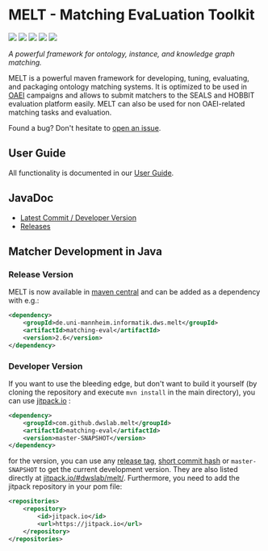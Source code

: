 <h1 align="left">MELT - Matching EvaLuation Toolkit</h1>
<p>
<a href="https://github.com/dwslab/melt/actions"><img src="https://github.com/janothan/kgvec2go-walks/workflows/Java%20CI/badge.svg"></a>
<a href="https://coveralls.io/github/dwslab/melt?branch=master"><img src="https://coveralls.io/repos/github/dwslab/melt/badge.svg?branch=master"></a>
<a href="https://mvnrepository.com/artifact/de.uni-mannheim.informatik.dws.melt"><img src="https://img.shields.io/maven-central/v/de.uni-mannheim.informatik.dws.melt/matching-eval"></a>
<a href="https://img.shields.io/badge/pre--commit-enabled-brightgreen?logo=pre-commit&logoColor=white"><img src="https://img.shields.io/badge/pre--commit-enabled-brightgreen?logo=pre-commit&logoColor=white"></a>
<a href="https://img.shields.io/github/license/dwslab/melt"><img src="https://img.shields.io/github/license/dwslab/melt"></a>
</p>
<p align="left" style="font-style:italic">A powerful framework for ontology, instance, and knowledge graph matching.</p>


MELT is a powerful maven framework for developing, tuning, evaluating, and packaging ontology matching systems.
It is optimized to be used in [OAEI](http://oaei.ontologymatching.org/) campaigns and allows to submit matchers to the SEALS and HOBBIT evaluation platform easily. MELT can also be used for non OAEI-related matching tasks and evaluation.

Found a bug? Don't hesitate to <a href="https://github.com/dwslab/melt/issues">open an issue</a>.

## User Guide
All functionality is documented in our <a href="https://dwslab.github.io/melt/">User Guide</a>. 

## JavaDoc
- [Latest Commit / Developer Version](https://dwslab.github.io/melt/javadoc_latest/index.html)
- [Releases](https://javadoc.io/doc/de.uni-mannheim.informatik.dws.melt)

## Matcher Development in Java

### Release Version
MELT is now available in [maven central](https://repo1.maven.org/maven2/de/uni-mannheim/informatik/dws/melt/) and can be added as a dependency with e.g.:
```xml
<dependency>
    <groupId>de.uni-mannheim.informatik.dws.melt</groupId>
    <artifactId>matching-eval</artifactId>
    <version>2.6</version>
</dependency>
```

### Developer Version
If you want to use the bleeding edge, but don't want to build it yourself 
(by cloning the repository and execute `mvn install` in the main directory),
you can use [jitpack.io](https://jitpack.io/#dwslab/melt/) :

```xml
<dependency>
    <groupId>com.github.dwslab.melt</groupId>
    <artifactId>matching-eval</artifactId>
    <version>master-SNAPSHOT</version>
</dependency>
```
for the version, you can use any [release tag](https://github.com/dwslab/melt/releases), [short commit hash](https://github.com/dwslab/melt/commits/master) or `master-SNAPSHOT` to get the current development version.
They are also listed directly at [jitpack.io/#dwslab/melt/](https://jitpack.io/#dwslab/melt/).
Furthermore, you need to add the jitpack repository in your pom file:
```xml
<repositories>
    <repository>
        <id>jitpack.io</id>
        <url>https://jitpack.io</url>
    </repository>
</repositories>
```